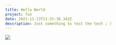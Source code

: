 ```yaml
---
title: Hello World
project: fun
date: 2021-11-13T11:31:39.342Z
description: Just something to test the tech ; )
---
```

![](https://media.tenor.com/images/c25f724bdb117295b8d29ecfaa9c14a6/tenor.gif)
